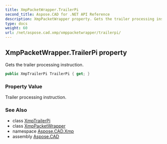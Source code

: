 ```yaml
---
title: XmpPacketWrapper.TrailerPi
second_title: Aspose.CAD for .NET API Reference
description: XmpPacketWrapper property. Gets the trailer processing instruction
type: docs
weight: 60
url: /net/aspose.cad.xmp/xmppacketwrapper/trailerpi/
---
```

## XmpPacketWrapper.TrailerPi property

Gets the trailer processing instruction.

```csharp
public XmpTrailerPi TrailerPi { get; }
```

### Property Value

Trailer processing instruction.

### See Also

* class [XmpTrailerPi](../../xmptrailerpi/)
* class [XmpPacketWrapper](../)
* namespace [Aspose.CAD.Xmp](../../../aspose.cad.xmp/)
* assembly [Aspose.CAD](../../../)


